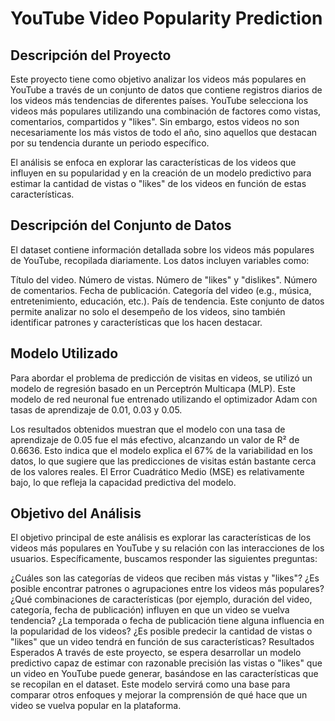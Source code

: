 # YouTube Video Popularity Prediction
## Descripción del Proyecto
Este proyecto tiene como objetivo analizar los videos más populares en YouTube a través de un conjunto de datos que contiene registros diarios de los videos más tendencias de diferentes países. YouTube selecciona los videos más populares utilizando una combinación de factores como vistas, comentarios, compartidos y "likes". Sin embargo, estos videos no son necesariamente los más vistos de todo el año, sino aquellos que destacan por su tendencia durante un periodo específico.

El análisis se enfoca en explorar las características de los videos que influyen en su popularidad y en la creación de un modelo predictivo para estimar la cantidad de vistas o "likes" de los videos en función de estas características.

## Descripción del Conjunto de Datos
El dataset contiene información detallada sobre los videos más populares de YouTube, recopilada diariamente. Los datos incluyen variables como:

Título del video.
Número de vistas.
Número de "likes" y "dislikes".
Número de comentarios.
Fecha de publicación.
Categoría del video (e.g., música, entretenimiento, educación, etc.).
País de tendencia.
Este conjunto de datos permite analizar no solo el desempeño de los videos, sino también identificar patrones y características que los hacen destacar.

## Modelo Utilizado
Para abordar el problema de predicción de visitas en videos, se utilizó un modelo de regresión basado en un Perceptrón Multicapa (MLP). Este modelo de red neuronal fue entrenado utilizando el optimizador Adam con tasas de aprendizaje de 0.01, 0.03 y 0.05.

Los resultados obtenidos muestran que el modelo con una tasa de aprendizaje de 0.05 fue el más efectivo, alcanzando un valor de R² de 0.6636. Esto indica que el modelo explica el 67% de la variabilidad en los datos, lo que sugiere que las predicciones de visitas están bastante cerca de los valores reales. El Error Cuadrático Medio (MSE) es relativamente bajo, lo que refleja la capacidad predictiva del modelo.

## Objetivo del Análisis
El objetivo principal de este análisis es explorar las características de los videos más populares en YouTube y su relación con las interacciones de los usuarios. Específicamente, buscamos responder las siguientes preguntas:

¿Cuáles son las categorías de videos que reciben más vistas y "likes"?
¿Es posible encontrar patrones o agrupaciones entre los videos más populares?
¿Qué combinaciones de características (por ejemplo, duración del video, categoría, fecha de publicación) influyen en que un video se vuelva tendencia?
¿La temporada o fecha de publicación tiene alguna influencia en la popularidad de los videos?
¿Es posible predecir la cantidad de vistas o "likes" que un video tendrá en función de sus características?
Resultados Esperados
A través de este proyecto, se espera desarrollar un modelo predictivo capaz de estimar con razonable precisión las vistas o "likes" que un video en YouTube puede generar, basándose en las características que se recopilan en el dataset. Este modelo servirá como una base para comparar otros enfoques y mejorar la comprensión de qué hace que un video se vuelva popular en la plataforma.